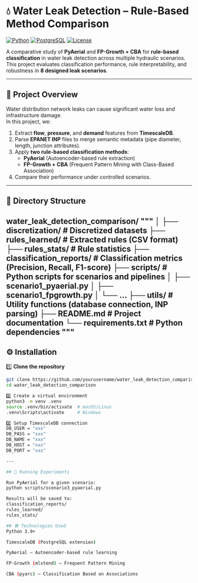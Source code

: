 # 💧 Water Leak Detection – Rule-Based Method Comparison

[![Python](https://img.shields.io/badge/Python-3.9+-blue.svg)](https://www.python.org/)
[![PostgreSQL](https://img.shields.io/badge/PostgreSQL-TimescaleDB-green.svg)](https://www.timescale.com/)
[![License](https://img.shields.io/badge/License-MIT-yellow.svg)](LICENSE)

A comparative study of **PyAerial** and **FP-Growth + CBA** for **rule-based classification** in water leak detection across multiple hydraulic scenarios.  
This project evaluates classification performance, rule interpretability, and robustness in **8 designed leak scenarios**.

---

## 📌 Project Overview

Water distribution network leaks can cause significant water loss and infrastructure damage.  
In this project, we:

1. Extract **flow**, **pressure**, and **demand** features from **TimescaleDB**.
2. Parse **EPANET INP** files to merge semantic metadata (pipe diameter, length, junction attributes).
3. Apply **two rule-based classification methods**:
   - **PyAerial** (Autoencoder-based rule extraction)
   - **FP-Growth + CBA** (Frequent Pattern Mining with Class-Based Association)
4. Compare their performance under controlled scenarios.
---

## 📂 Directory Structure

water_leak_detection_comparison/
"""
│
├── discretization/ # Discretized datasets
├── rules_learned/ # Extracted rules (CSV format)
├── rules_stats/ # Rule statistics
├── classification_reports/ # Classification metrics (Precision, Recall, F1-score)
├── scripts/ # Python scripts for scenarios and pipelines
│ ├── scenario1_pyaerial.py
│ ├── scenario1_fpgrowth.py
│ └── ...
├── utils/ # Utility functions (database connection, INP parsing)
├── README.md # Project documentation
└── requirements.txt # Python dependencies
"""
---

## ⚙️ Installation

1️⃣ **Clone the repository**
```bash
git clone https://github.com/yourusername/water_leak_detection_comparison.git
cd water_leak_detection_comparison

2️⃣ Create a virtual environment
python3 -m venv .venv
source .venv/bin/activate  # macOS/Linux
.venv\Scripts\activate     # Windows

3️⃣ Setup TimescaleDB connection
DB_USER = "xxx"
DB_PASS = "xxx"
DB_NAME = "xxx"
DB_HOST = "xxx"
DB_PORT = "xxx"

---

## 🚀 Running Experiments

Run PyAerial for a given scenario:
python scripts/scenario3_pyaerial.py

Results will be saved to:
classification_reports/
rules_learned/
rules_stats/

## 🛠 Technologies Used
Python 3.9+

TimescaleDB (PostgreSQL extension)

PyAerial – Autoencoder-based rule learning

FP-Growth (mlxtend) – Frequent Pattern Mining

CBA (pyarc) – Classification Based on Associations

